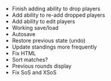 * Finish adding ability to drop players
* Add ability to re-add dropped players
* Add ability to edit players
* Working save/load
* Autosave
* Restore previous state (undo)
* Update standings more frequently
* Fix HTML
* Sort matches?
* Previous rounds display
* Fix SoS and XSoS
